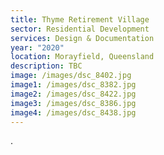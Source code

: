 ```yaml
---
title: Thyme Retirement Village
sector: Residential Development
services: Design & Documentation
year: "2020"
location: Morayfield, Queensland
description: TBC
image: /images/dsc_8402.jpg
image1: /images/dsc_8382.jpg
image2: /images/dsc_8422.jpg
image3: /images/dsc_8386.jpg
image4: /images/dsc_8438.jpg
---
```

.